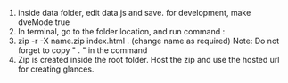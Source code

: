 1. inside data folder, edit data.js and save.
   for development, make dveMode true
2. In terminal, go to the folder location, and run command :
3. zip -r -X name.zip index.html .
   (change name as required)
   Note: Do not forget to copy " . " in the command
4. Zip is created inside the root folder. Host the zip and use the hosted url for creating glances.
